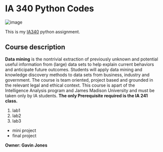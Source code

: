 # IA 340 Python Codes

![image](<img width="310" height="200" alt="image" src="https://github.com/user-attachments/assets/67a62d84-ee1a-40f8-a370-11c47d826d76" />)


This is my [IA340](https://catalog.jmu.edu/preview_course_nopop.php?catoid=50&coid=258336) python assignment.

## Course description

**Data mining** is the nontrivial extraction of previously unknown and potential useful information from (large) data sets to help explain current behaviors and anticipate future outcomes. Students will apply data mining and knowledge discovery methods to data sets from business, industry and government. The course is team oriented, project based and grounded in the relevant legal and ethical context.
This course is apart of the Intelligence Analysis program and James Madison University and must be taken only by IA students. **The only Prerequisite required is the IA 241 class.**

1. lab1
2. lab2
3. lab3

- mini project
- final project

**Owner: Gavin Jones**
